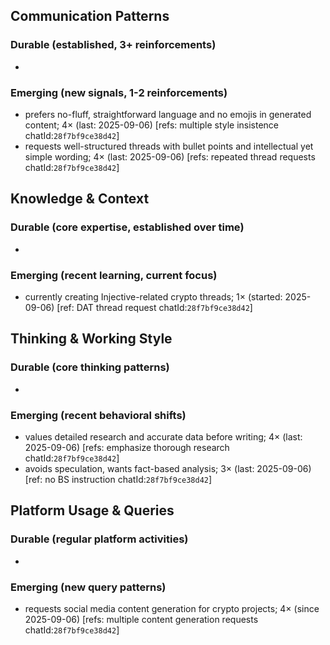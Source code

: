 ## Communication Patterns
### Durable (established, 3+ reinforcements)
-

### Emerging (new signals, 1-2 reinforcements)
- prefers no-fluff, straightforward language and no emojis in generated content; 4× (last: 2025-09-06) [refs: multiple style insistence chatId:`28f7bf9ce38d42`]
- requests well-structured threads with bullet points and intellectual yet simple wording; 4× (last: 2025-09-06) [refs: repeated thread requests chatId:`28f7bf9ce38d42`]

## Knowledge & Context
### Durable (core expertise, established over time)
-

### Emerging (recent learning, current focus)  
- currently creating Injective-related crypto threads; 1× (started: 2025-09-06) [ref: DAT thread request chatId:`28f7bf9ce38d42`]

## Thinking & Working Style
### Durable (core thinking patterns)
-

### Emerging (recent behavioral shifts)
- values detailed research and accurate data before writing; 4× (last: 2025-09-06) [refs: emphasize thorough research chatId:`28f7bf9ce38d42`]
- avoids speculation, wants fact-based analysis; 3× (last: 2025-09-06) [ref: no BS instruction chatId:`28f7bf9ce38d42`]

## Platform Usage & Queries
### Durable (regular platform activities)
-

### Emerging (new query patterns)
- requests social media content generation for crypto projects; 4× (since 2025-09-06) [refs: multiple content generation requests chatId:`28f7bf9ce38d42`]